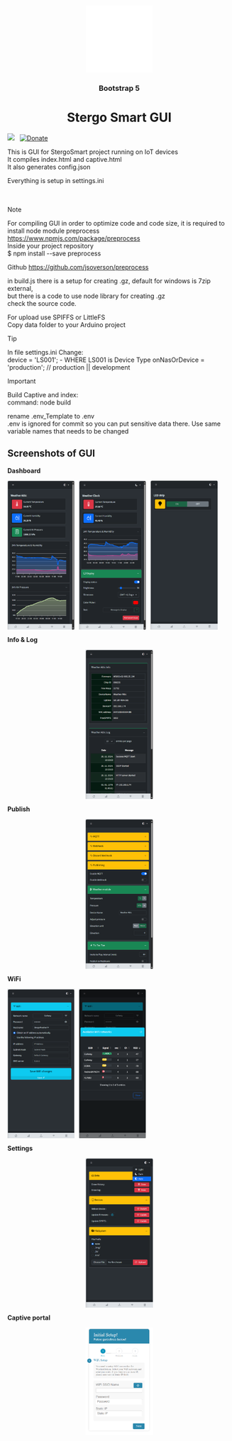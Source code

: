 <p align="center">

<img src="https://github.com/kreso975/StergoSmartGUI/blob/main/dist/img/StergoLogo.svg" width="150">

</p>

<span align="center">

### Bootstrap 5
# Stergo Smart GUI 

</span>

<img src="https://img.shields.io/badge/node-^18.20.4%20%7C%7C%20^20.16.0%20%7C%7C%20^22.5.1-brightgreen"> &nbsp;
[![Donate](https://img.shields.io/badge/donate-PayPal-blue.svg)](https://paypal.me/kreso975)

This is GUI for StergoSmart project running on IoT devices  
It compiles index.html and captive.html  
It also generates config.json  
  
Everything is setup in settings.ini  
<br><br>
  
  

> [!NOTE]
> For compiling GUI in order to optimize code and code size, it is required to install node module preprocess https://www.npmjs.com/package/preprocess  
> Inside your project repository  
> $ npm install --save preprocess  
>  
> Github https://github.com/jsoverson/preprocess  
>  
> in build.js there is a setup for creating .gz, default for windows is 7zip external,  
> but there is a code to use node library for creating .gz  
> check the source code.  
>  
> For upload use SPIFFS or LittleFS  
> Copy data folder to your Arduino project  

> [!TIP]
> In file settings.ini Change:  
> device = 'LS001';  - WHERE LS001 is Device Type
> onNasOrDevice = 'production'; // production || development  
>  

> [!IMPORTANT]
> Build Captive and index:  
> command: node build  
>  
> rename .env_Template to .env  
> .env is ignored for commit so you can put sensitive data there. Use same variable names that needs to be changed  
>  
  
  
## Screenshots of GUI  
  
**Dashboard**  
  
<div style="display: flex; flex-wrap: wrap; gap: 10px;"> <img src="https://github.com/kreso975/StergoSmart/blob/main/ScreenShots/Weather-Dashboard.png?raw=true" alt="Weather Dashboard" title="Weather Dashboard" style="width: 30%;"> <img src="https://github.com/kreso975/StergoSmart/blob/main/ScreenShots/Weather-Clock-Dashboard.png?raw=true" alt="Weather Clock Dashboard" title="Weather Clock Dashboard" style="width: 30%;"> <img src="https://github.com/kreso975/StergoSmart/blob/main/ScreenShots/Switch-Dashboard.png?raw=true" alt="Switch Dashboard" title="Switch Dashboard" style="width: 30%;"> </div>  

**Info & Log**  
  
<div style="display: flex; justify-content: center;"> <img src="https://github.com/kreso975/StergoSmart/blob/main/ScreenShots/Info-and-Log.png?raw=true" alt="Info & Log" title="Info & Log" style="width: 30%;"> </div>
  
   
**Publish**  
  
<div style="display: flex; justify-content: center;"> <img src="https://github.com/kreso975/StergoSmart/blob/main/ScreenShots/Module-Settings.png?raw=true" alt="Publish" title="Publish" style="width: 30%;"> </div>

  
**WiFi**  
  
<div style="display: flex; flex-wrap: wrap; gap: 10px;"> <img src="https://github.com/kreso975/StergoSmart/blob/main/ScreenShots/Wifi-Setup.png?raw=true" alt="WiFi" title="WiFi" style="width: 30%;"> <img src="https://github.com/kreso975/StergoSmart/blob/main/ScreenShots/WiFi-available-AP.png?raw=true" alt="WiFi available networks" title="WiFi available networks" style="width: 30%;"> </div>
  

**Settings**  
  

<div style="display: flex; justify-content: center;"> <img src="https://github.com/kreso975/StergoSmart/blob/main/ScreenShots/Settings.png?raw=true" alt="Settings" title="Settings" style="width: 30%;"> </div>
  

**Captive portal** 
  
  
<div style="display: flex; justify-content: center;"> <img src="https://github.com/kreso975/StergoSmart/blob/main/ScreenShots/Captive-portal.png?raw=true" alt="Captive portal" title="Captive portal" style="width: 30%;"> </div>
